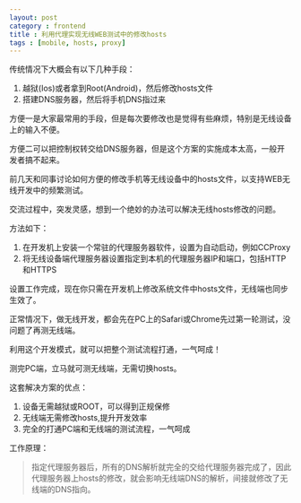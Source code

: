 ```yaml
---
layout: post
category : frontend
title : 利用代理实现无线WEB测试中的修改hosts
tags : [mobile, hosts, proxy]
---
```


传统情况下大概会有以下几种手段：

1. 越狱(Ios)或者拿到Root(Android)，然后修改hosts文件
2. 搭建DNS服务器，然后将手机DNS指过来

方便一是大家最常用的手段，但是每次要修改也是觉得有些麻烦，特别是无线设备上的输入不便。

方便二可以把控制权转交给DNS服务器，但是这个方案的实施成本太高，一般开发者搞不起来。

前几天和同事讨论如何方便的修改手机等无线设备中的hosts文件，以支持WEB无线开发中的频繁测试。

交流过程中，突发灵感，想到一个绝妙的办法可以解决无线hosts修改的问题。

方法如下：

1. 在开发机上安装一个常驻的代理服务器软件，设置为自动启动，例如CCProxy
2. 将无线设备端代理服务器设置指定到本机的代理服务器IP和端口，包括HTTP和HTTPS

设置工作完成，现在你只需在开发机上修改系统文件中hosts文件，无线端也同步生效了。

正常情况下，做无线开发，都会先在PC上的Safari或Chrome先过第一轮测试，没问题了再测无线端。

利用这个开发模式，就可以把整个测试流程打通，一气呵成！

测完PC端，立马就可测无线端，无需切换hosts。

这套解决方案的优点：

1. 设备无需越狱或ROOT，可以得到正规保修
2. 无线端无需修改hosts,提升开发效率
3. 完全的打通PC端和无线端的测试流程，一气呵成

工作原理：

> 指定代理服务器后，所有的DNS解析就完全的交给代理服务器完成了，因此代理服务器上hosts的修改，就会影响无线端DNS的解析，间接就修改了无线端的DNS指向。